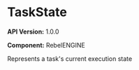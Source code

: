 # TaskState

**API Version:** 1.0.0

**Component:** RebelENGINE

Represents a task's current execution state

